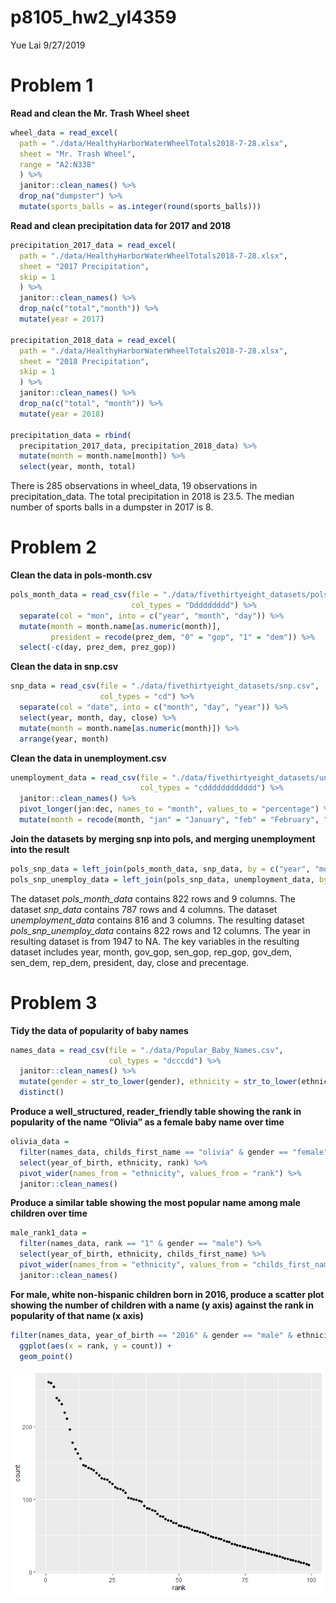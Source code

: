 p8105\_hw2\_yl4359
================
Yue Lai
9/27/2019

# Problem 1

**Read and clean the Mr. Trash Wheel sheet**

``` r
wheel_data = read_excel(
  path = "./data/HealthyHarborWaterWheelTotals2018-7-28.xlsx", 
  sheet = "Mr. Trash Wheel",
  range = "A2:N338"
  ) %>% 
  janitor::clean_names() %>% 
  drop_na("dumpster") %>% 
  mutate(sports_balls = as.integer(round(sports_balls)))
```

**Read and clean precipitation data for 2017 and 2018**

``` r
precipitation_2017_data = read_excel(
  path = "./data/HealthyHarborWaterWheelTotals2018-7-28.xlsx",
  sheet = "2017 Precipitation",
  skip = 1
  ) %>% 
  janitor::clean_names() %>% 
  drop_na(c("total","month")) %>% 
  mutate(year = 2017)

precipitation_2018_data = read_excel(
  path = "./data/HealthyHarborWaterWheelTotals2018-7-28.xlsx",
  sheet = "2018 Precipitation",
  skip = 1
  ) %>% 
  janitor::clean_names() %>% 
  drop_na(c("total", "month")) %>% 
  mutate(year = 2018)

precipitation_data = rbind(
  precipitation_2017_data, precipitation_2018_data) %>% 
  mutate(month = month.name[month]) %>% 
  select(year, month, total)
```

There is 285 observations in wheel\_data, 19 observations in
precipitation\_data. The total precipitation in 2018 is 23.5. The median
number of sports balls in a dumpster in 2017 is 8.

# Problem 2

**Clean the data in
pols-month.csv**

``` r
pols_month_data = read_csv(file = "./data/fivethirtyeight_datasets/pols-month.csv", 
                           col_types = "Ddddddddd") %>% 
  separate(col = "mon", into = c("year", "month", "day")) %>%
  mutate(month = month.name[as.numeric(month)],
         president = recode(prez_dem, "0" = "gop", "1" = "dem")) %>% 
  select(-c(day, prez_dem, prez_gop))
```

**Clean the data in snp.csv**

``` r
snp_data = read_csv(file = "./data/fivethirtyeight_datasets/snp.csv", 
                    col_types = "cd") %>% 
  separate(col = "date", into = c("month", "day", "year")) %>% 
  select(year, month, day, close) %>% 
  mutate(month = month.name[as.numeric(month)]) %>% 
  arrange(year, month)
```

**Clean the data in
unemployment.csv**

``` r
unemployment_data = read_csv(file = "./data/fivethirtyeight_datasets/unemployment.csv",
                             col_types = "cdddddddddddd") %>% 
  janitor::clean_names() %>% 
  pivot_longer(jan:dec, names_to = "month", values_to = "percentage") %>% 
  mutate(month = recode(month, "jan" = "January", "feb" = "February", "mar" = "March", "apr" = "April", "jun" = "June", "jul" = "July", "aug" = "August", "sep" = "September", "oct" = "October", "nov" = "November", "dec" = "December"))
```

**Join the datasets by merging snp into pols, and merging unemployment
into the
result**

``` r
pols_snp_data = left_join(pols_month_data, snp_data, by = c("year", "month"))
pols_snp_unemploy_data = left_join(pols_snp_data, unemployment_data, by = c("year", "month"))
```

The dataset *pols\_month\_data* contains 822 rows and 9 columns. The
dataset *snp\_data* contains 787 rows and 4 columns. The dataset
*unemployment\_data* contains 816 and 3 columns. The resulting dataset
*pols\_snp\_unemploy\_data* contains 822 rows and 12 columns. The year
in resulting dataset is from 1947 to NA. The key variables in the
resulting dataset includes year, month, gov\_gop, sen\_gop, rep\_gop,
gov\_dem, sen\_dem, rep\_dem, president, day, close and precentage.

# Problem 3

**Tidy the data of popularity of baby names**

``` r
names_data = read_csv(file = "./data/Popular_Baby_Names.csv",
                      col_types = "dcccdd") %>% 
  janitor::clean_names() %>% 
  mutate(gender = str_to_lower(gender), ethnicity = str_to_lower(ethnicity), childs_first_name = str_to_lower(childs_first_name)) %>% 
  distinct()
```

**Produce a well\_structured, reader\_friendly table showing the rank in
popularity of the name “Olivia” as a female baby name over time**

``` r
olivia_data = 
  filter(names_data, childs_first_name == "olivia" & gender == "female") %>% 
  select(year_of_birth, ethnicity, rank) %>% 
  pivot_wider(names_from = "ethnicity", values_from = "rank") %>% 
  janitor::clean_names()
```

**Produce a similar table showing the most popular name among male
children over time**

``` r
male_rank1_data = 
  filter(names_data, rank == "1" & gender == "male") %>% 
  select(year_of_birth, ethnicity, childs_first_name) %>% 
  pivot_wider(names_from = "ethnicity", values_from = "childs_first_name") %>% 
  janitor::clean_names()
```

**For male, white non-hispanic children born in 2016, produce a scatter
plot showing the number of children with a name (y axis) against the
rank in popularity of that name (x
axis)**

``` r
filter(names_data, year_of_birth == "2016" & gender == "male" & ethnicity == "white non hispanic") %>% 
  ggplot(aes(x = rank, y = count)) +
  geom_point()
```

![](p8105_hw2_yl4359_files/figure-gfm/scatter_plot-1.png)<!-- -->
